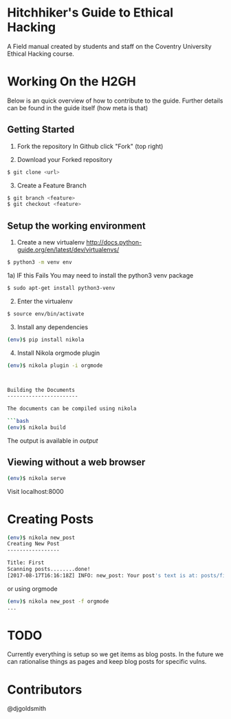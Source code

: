 Hitchhiker's Guide to Ethical Hacking
=====================================

A Field manual created by students and staff on the Coventry University Ethical Hacking course.


Working On the H2GH
====================

Below is an quick overview of how to contribute to the guide. 
Further details can be found in the guide itself (how meta is that)

Getting Started
----------------

1) Fork the repository
   In Github click "Fork" (top right) 

2) Download your Forked repository 

```bash
$ git clone <url>
```

3) <optional> Create a Feature Branch

```bash
$ git branch <feature>
$ git checkout <feature>
```

Setup the working environment
------------------------------

1) Create a new virtualenv http://docs.python-guide.org/en/latest/dev/virtualenvs/

```bash
$ python3 -m venv env
```

   1a) IF this Fails You may need to install the python3 venv package

   ```bash
   $ sudo apt-get install python3-venv
   ```



2) Enter the virtualenv

```bash
$ source env/bin/activate
```

3) Install any dependencies

```bash
(env)$ pip install nikola
```

4) Install Nikola orgmode plugin

```bash
(env)$ nikola plugin -i orgmode



Building the Documents
-----------------------

The documents can be compiled using nikola

```bash
(env)$ nikola build
```

The output is available in *output*

Viewing without a web browser
-------------------------------

```bash
(env)$ nikola serve
```

Visit localhost:8000


Creating Posts
==================

```bash
(env)$ nikola new_post
Creating New Post
-----------------

Title: First
Scanning posts........done!
[2017-08-17T16:16:18Z] INFO: new_post: Your post's text is at: posts/first.rst
```

or using orgmode
```bash
(env)$ nikola new_post -f orgmode
...
```


TODO
====

Currently everything is setup so we get items as blog posts.
In the future we can rationalise things as pages and keep blog posts for specific vulns.


Contributors
=============

@djgoldsmith
